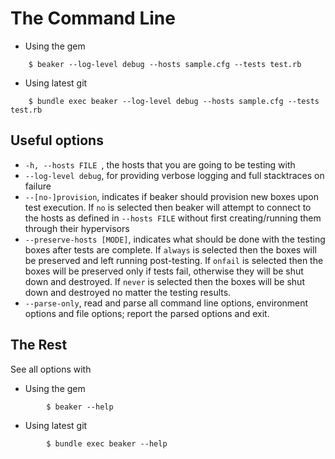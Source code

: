# The Command Line

- Using the gem

```console
    $ beaker --log-level debug --hosts sample.cfg --tests test.rb
```

- Using latest git

```console
    $ bundle exec beaker --log-level debug --hosts sample.cfg --tests test.rb
```

## Useful options

- `-h, --hosts FILE `, the hosts that you are going to be testing with
- `--log-level debug`, for providing verbose logging and full stacktraces on failure
- `--[no-]provision`, indicates if beaker should provision new boxes upon test execution. If `no` is selected then beaker will attempt to connect to the hosts as defined in `--hosts FILE` without first creating/running them through their hypervisors
- `--preserve-hosts [MODE]`, indicates what should be done with the testing boxes after tests are complete. If `always` is selected then the boxes will be preserved and left running post-testing. If `onfail` is selected then the boxes will be preserved only if tests fail, otherwise they will be shut down and destroyed. If `never` is selected then the boxes will be shut down and destroyed no matter the testing results.
- `--parse-only`, read and parse all command line options, environment options and file options; report the parsed options and exit.

## The Rest

See all options with

- Using the gem

```console
        $ beaker --help
```

- Using latest git

```console
        $ bundle exec beaker --help
```
